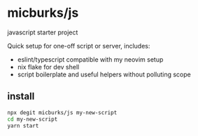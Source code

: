 
# micburks/js

javascript starter project

Quick setup for one-off script or server, includes:

- eslint/typescript compatible with my neovim setup
- nix flake for dev shell
- script boilerplate and useful helpers without polluting scope


## install

```bash
npx degit micburks/js my-new-script
cd my-new-script
yarn start
```
